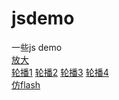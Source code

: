 # jsdemo
一些js demo
<br>
[放大](https://zjc081608.github.io/jsdemo/放大/放大镜.html)<br>
[轮播1](https://zjc081608.github.io/jsdemo/轮播/demo3.html)
[轮播2](https://zjc081608.github.io/jsdemo/轮播/demo4.html)
[轮播3](https://zjc081608.github.io/jsdemo/轮播/demo5.html)
[轮播4](https://zjc081608.github.io/jsdemo/轮播/demo6.html)<br>
[仿flash](https://zjc081608.github.io/jsdemo/仿flash/index.html)
